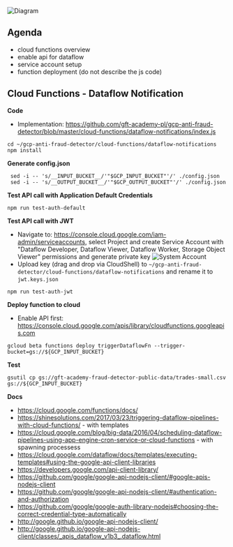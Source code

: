 ![Diagram](https://github.com/gft-academy-pl/gcp-anti-fraud-detector/blob/master/assets/cloud-functions-highlight.png?raw=true)

## Agenda
- cloud functions overview
- enable api for dataflow
- service account setup
- function deployment (do not describe the js code) 

## Cloud Functions - Dataflow Notification

**Code**
- Implementation: https://github.com/gft-academy-pl/gcp-anti-fraud-detector/blob/master/cloud-functions/dataflow-notifications/index.js

```
cd ~/gcp-anti-fraud-detector/cloud-functions/dataflow-notifications
npm install
```

**Generate config.json**

```
 sed -i -- 's/__INPUT_BUCKET__/'"$GCP_INPUT_BUCKET"'/' ./config.json
 sed -i -- 's/__OUTPUT_BUCKET__/'"$GCP_OUTPUT_BUCKET"'/' ./config.json
 ```
 
**Test API call with Application Default Credentials**

```
npm run test-auth-default
```

**Test API call with JWT**

* Navigate to: https://console.cloud.google.com/iam-admin/serviceaccounts, select Project and create Service Account with "Dataflow Developer, Dataflow Viewer, Dataflow Worker, Storage Object Viewer" permissions and generate private key
![System Account](https://raw.githubusercontent.com/gft-academy-pl/gcp-anti-fraud-detector/master/assets/system-account.png)
* Upload key (drag and drop via CloudShell) to `~/gcp-anti-fraud-detector/cloud-functions/dataflow-notifications` and rename it to `jwt.keys.json`

```
npm run test-auth-jwt
```

**Deploy function to cloud**

- Enable API first: https://console.cloud.google.com/apis/library/cloudfunctions.googleapis.com

```
gcloud beta functions deploy triggerDataflowFn --trigger-bucket=gs://${GCP_INPUT_BUCKET}
```

**Test**

```
gsutil cp gs://gft-academy-fraud-detector-public-data/trades-small.csv gs://${GCP_INPUT_BUCKET}
```

**Docs**
- https://cloud.google.com/functions/docs/
- https://shinesolutions.com/2017/03/23/triggering-dataflow-pipelines-with-cloud-functions/ - with templates
- https://cloud.google.com/blog/big-data/2016/04/scheduling-dataflow-pipelines-using-app-engine-cron-service-or-cloud-functions - with spawning processess
- https://cloud.google.com/dataflow/docs/templates/executing-templates#using-the-google-api-client-libraries
- https://developers.google.com/api-client-library/
- https://github.com/google/google-api-nodejs-client/#google-apis-nodejs-client
- https://github.com/google/google-api-nodejs-client/#authentication-and-authorization
- https://github.com/google/google-auth-library-nodejs#choosing-the-correct-credential-type-automatically
- http://google.github.io/google-api-nodejs-client/
- http://google.github.io/google-api-nodejs-client/classes/_apis_dataflow_v1b3_.dataflow.html
